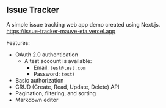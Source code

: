 ## Issue Tracker

A simple issue tracking web app demo created using Next.js.  
https://issue-tracker-mauve-eta.vercel.app

Features:

- OAuth 2.0 authentication
  - A test account is available:
    - Email: `test@test.com`
    - Password: `test!`
- Basic authorization
- CRUD (Create, Read, Update, Delete) API
- Pagination, filtering, and sorting
- Markdown editor
